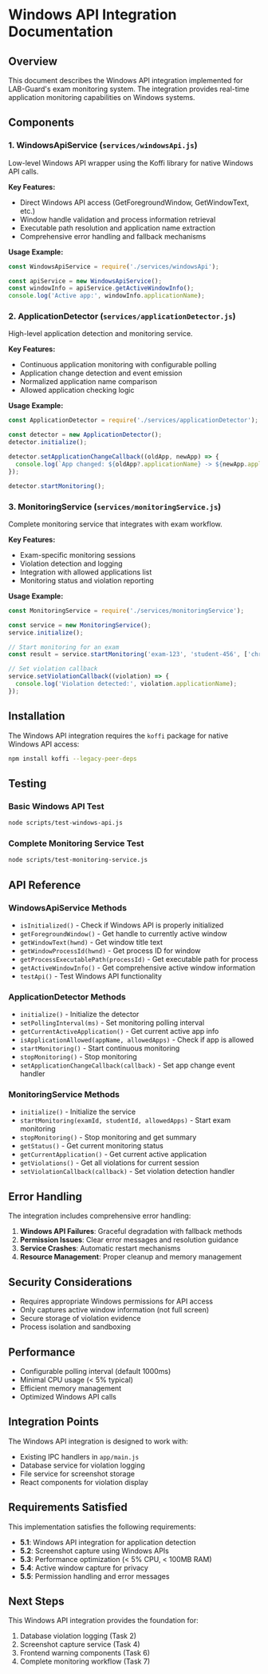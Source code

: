 # Windows API Integration Documentation

## Overview

This document describes the Windows API integration implemented for LAB-Guard's exam monitoring system. The integration provides real-time application monitoring capabilities on Windows systems.

## Components

### 1. WindowsApiService (`services/windowsApi.js`)

Low-level Windows API wrapper using the Koffi library for native Windows API calls.

**Key Features:**
- Direct Windows API access (GetForegroundWindow, GetWindowText, etc.)
- Window handle validation and process information retrieval
- Executable path resolution and application name extraction
- Comprehensive error handling and fallback mechanisms

**Usage Example:**
```javascript
const WindowsApiService = require('./services/windowsApi');

const apiService = new WindowsApiService();
const windowInfo = apiService.getActiveWindowInfo();
console.log('Active app:', windowInfo.applicationName);
```

### 2. ApplicationDetector (`services/applicationDetector.js`)

High-level application detection and monitoring service.

**Key Features:**
- Continuous application monitoring with configurable polling
- Application change detection and event emission
- Normalized application name comparison
- Allowed application checking logic

**Usage Example:**
```javascript
const ApplicationDetector = require('./services/applicationDetector');

const detector = new ApplicationDetector();
detector.initialize();

detector.setApplicationChangeCallback((oldApp, newApp) => {
  console.log(`App changed: ${oldApp?.applicationName} -> ${newApp.applicationName}`);
});

detector.startMonitoring();
```

### 3. MonitoringService (`services/monitoringService.js`)

Complete monitoring service that integrates with exam workflow.

**Key Features:**
- Exam-specific monitoring sessions
- Violation detection and logging
- Integration with allowed applications list
- Monitoring status and violation reporting

**Usage Example:**
```javascript
const MonitoringService = require('./services/monitoringService');

const service = new MonitoringService();
service.initialize();

// Start monitoring for an exam
const result = service.startMonitoring('exam-123', 'student-456', ['chrome', 'notepad']);

// Set violation callback
service.setViolationCallback((violation) => {
  console.log('Violation detected:', violation.applicationName);
});
```

## Installation

The Windows API integration requires the `koffi` package for native Windows API access:

```bash
npm install koffi --legacy-peer-deps
```

## Testing

### Basic Windows API Test
```bash
node scripts/test-windows-api.js
```

### Complete Monitoring Service Test
```bash
node scripts/test-monitoring-service.js
```

## API Reference

### WindowsApiService Methods

- `isInitialized()` - Check if Windows API is properly initialized
- `getForegroundWindow()` - Get handle to currently active window
- `getWindowText(hwnd)` - Get window title text
- `getWindowProcessId(hwnd)` - Get process ID for window
- `getProcessExecutablePath(processId)` - Get executable path for process
- `getActiveWindowInfo()` - Get comprehensive active window information
- `testApi()` - Test Windows API functionality

### ApplicationDetector Methods

- `initialize()` - Initialize the detector
- `setPollingInterval(ms)` - Set monitoring polling interval
- `getCurrentActiveApplication()` - Get current active app info
- `isApplicationAllowed(appName, allowedApps)` - Check if app is allowed
- `startMonitoring()` - Start continuous monitoring
- `stopMonitoring()` - Stop monitoring
- `setApplicationChangeCallback(callback)` - Set app change event handler

### MonitoringService Methods

- `initialize()` - Initialize the service
- `startMonitoring(examId, studentId, allowedApps)` - Start exam monitoring
- `stopMonitoring()` - Stop monitoring and get summary
- `getStatus()` - Get current monitoring status
- `getCurrentApplication()` - Get current active application
- `getViolations()` - Get all violations for current session
- `setViolationCallback(callback)` - Set violation detection handler

## Error Handling

The integration includes comprehensive error handling:

1. **Windows API Failures**: Graceful degradation with fallback methods
2. **Permission Issues**: Clear error messages and resolution guidance
3. **Service Crashes**: Automatic restart mechanisms
4. **Resource Management**: Proper cleanup and memory management

## Security Considerations

- Requires appropriate Windows permissions for API access
- Only captures active window information (not full screen)
- Secure storage of violation evidence
- Process isolation and sandboxing

## Performance

- Configurable polling interval (default 1000ms)
- Minimal CPU usage (< 5% typical)
- Efficient memory management
- Optimized Windows API calls

## Integration Points

The Windows API integration is designed to work with:

- Existing IPC handlers in `app/main.js`
- Database service for violation logging
- File service for screenshot storage
- React components for violation display

## Requirements Satisfied

This implementation satisfies the following requirements:

- **5.1**: Windows API integration for application detection
- **5.2**: Screenshot capture using Windows APIs
- **5.3**: Performance optimization (< 5% CPU, < 100MB RAM)
- **5.4**: Active window capture for privacy
- **5.5**: Permission handling and error messages

## Next Steps

This Windows API integration provides the foundation for:

1. Database violation logging (Task 2)
2. Screenshot capture service (Task 4)
3. Frontend warning components (Task 6)
4. Complete monitoring workflow (Task 7)